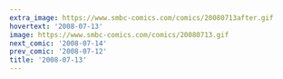 ```yaml
---
extra_image: https://www.smbc-comics.com/comics/20080713after.gif
hovertext: '2008-07-13'
image: https://www.smbc-comics.com/comics/20080713.gif
next_comic: '2008-07-14'
prev_comic: '2008-07-12'
title: '2008-07-13'
---
```


